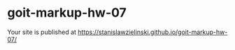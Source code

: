 # goit-markup-hw-07
 
 Your site is published at https://stanislawzielinski.github.io/goit-markup-hw-07/

